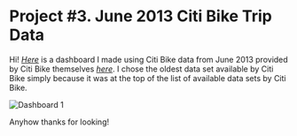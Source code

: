 # Project #3. June 2013 Citi Bike Trip Data

Hi! [*Here*](https://public.tableau.com/app/profile/robert.spencer6542/viz/June2013CitiBikeData/Dashboard1#1) is a dashboard I made using Citi Bike data from June 2013 provided by Citi Bike themselves [*here*](https://s3.amazonaws.com/tripdata/index.html). I chose the oldest data set available by Citi Bike simply because it was at the top of the list of available data sets by Citi Bike.

![Dashboard 1](https://user-images.githubusercontent.com/105367716/188500503-9fba9bfe-e3d9-4050-836b-ca676550e002.png)

Anyhow thanks for looking!

